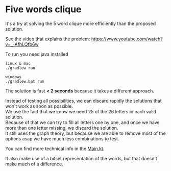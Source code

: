 # Five words clique

It's a try at solving the 5 word clique more efficiently than the proposed solution.

See the video that explains the problem: https://www.youtube.com/watch?v=_-AfhLQfb6w

To run you need java installed
```
linux & mac
./gradlew run

windows
./gradlew.bat run
```

The solution is fast **< 2 seconds** because it takes a different approach.

Instead of testing all possibilities, we can discard rapidly the solutions that won't work as soon as possible.  
We use the fact that we know we need 25 of the 26 letters in each valid solution.  
Because of that we can try to fill all letters one by one, and once we have more than one letter missing, we discard the solution.  
It still uses the graph theory, but because we are able to remove most of the options asap we have much less combinations to test.

You can find more technical info in the [Main.kt](./src/main/kotlin/Main.kt).

It also make use of a bitset representation of the words, but that doesn't make much of a difference.